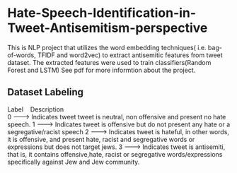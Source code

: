 # Hate-Speech-Identification-in-Tweet-Antisemitism-perspective
This is NLP project that utilizes the word embedding techniques( i.e. bag-of-words, TFIDF and word2vec) to extract antisemitic features from tweet dataset.
The extracted features were used to train classifiers(Random Forest and LSTM)
See pdf for more informtion about the project.

Dataset Labeling
----------------

Label    &nbsp;&nbsp;   Description  
0     --->  Indicates tweet tweet is neutral, non offensive and present no hate speech.
1     --->  Indicates tweet is offensive but do not present any hate or a segregative/racist speech
2			---> Indicates tweet is hateful, in other words, it is offensive, and present hate, racist and segregative words or expressions but does not target jews.
3   ---> Indicates tweet is antisemiti, that is, it contains offensive,hate, racist or segregative words/expressions specifically against Jew and Jew community.
